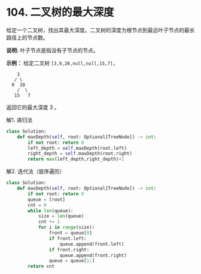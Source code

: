 # 104. 二叉树的最大深度

给定一个二叉树，找出其最大深度。二叉树的深度为根节点到最远叶子节点的最长路径上的节点数。

**说明:** 叶子节点是指没有子节点的节点。

**示例：**
给定二叉树 `[3,9,20,null,null,15,7]`，

```
    3
   / \
  9  20
    /  \
   15   7
```

返回它的最大深度 3 。

解1. 递归法

```python
class Solution:
    def maxDepth(self, root: Optional[TreeNode]) -> int:
        if not root: return 0
        left_depth = self.maxDepth(root.left)
        right_depth = self.maxDepth(root.right)
        return max(left_depth,right_depth)+1
```

解2. 迭代法（层序遍历）

```python
class Solution:
    def maxDepth(self, root: Optional[TreeNode]) -> int:
        if not root: return 0
        queue = [root]
        cnt = 0
        while len(queue):
            size = len(queue)
            cnt += 1
            for i in range(size):
                front = queue[0]
                if front.left:
                    queue.append(front.left)
                if front.right:
                    queue.append(front.right)
                queue = queue[1:]
        return cnt
```

